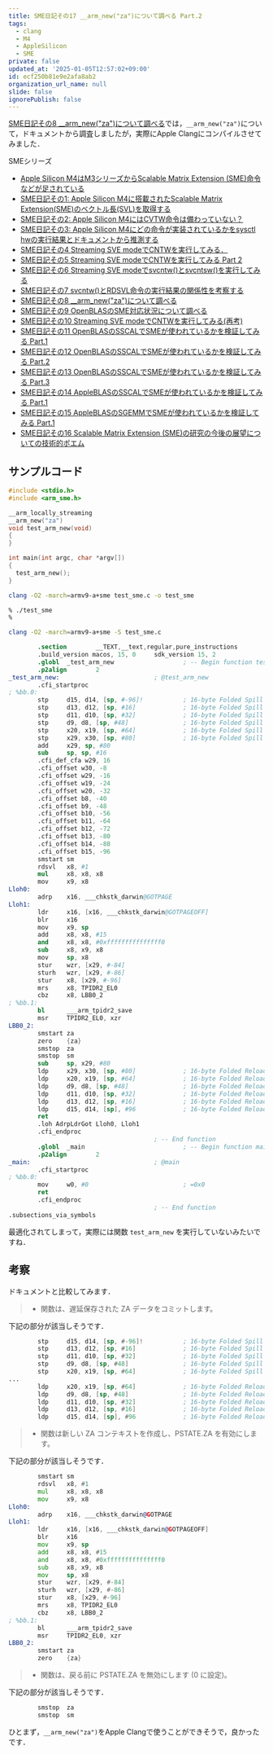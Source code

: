 ```yaml
---
title: SME日記その17 __arm_new("za")について調べる Part.2
tags:
  - clang
  - M4
  - AppleSilicon
  - SME
private: false
updated_at: '2025-01-05T12:57:02+09:00'
id: ecf250b81e9e2afa8ab2
organization_url_name: null
slide: false
ignorePublish: false
---
```

[SME日記その8 __arm_new("za")について調べる](https://qiita.com/zacky1972/items/762b73b3414369d762ad)では，`__arm_new("za")`について，ドキュメントから調査しましたが，実際にApple Clangにコンパイルさせてみました．

SMEシリーズ

- [Apple Silicon M4はM3シリーズからScalable Matrix Extension (SME)命令などが足されている](https://qiita.com/zacky1972/items/69fd802fd41ae4d7d469)
- [SME日記その1: Apple Silicon M4に搭載されたScalable Matrix Extension(SME)のベクトル長(SVL)を取得する](https://qiita.com/zacky1972/items/231fd22a1fdef15d4108)
- [SME日記その2: Apple Silicon M4にはCVTW命令は備わっていない？](https://qiita.com/zacky1972/items/a4fc98614df085586175)
- [SME日記その3: Apple Silicon M4にどの命令が実装されているかをsysctl hwの実行結果とドキュメントから推測する](https://qiita.com/zacky1972/items/427035001554cb9768bc)
- [SME日記その4 Streaming SVE modeでCNTWを実行してみる．](https://qiita.com/zacky1972/items/3182fa1693983846205d)
- [SME日記その5 Streaming SVE modeでCNTWを実行してみる Part 2](https://qiita.com/zacky1972/items/b7b5dd456fe021b30eb2)
- [SME日記その6 Streaming SVE modeでsvcntw()とsvcntsw()を実行してみる](https://qiita.com/zacky1972/items/7d4ec630d54564ebb9b3)
- [SME日記その7 svcntw()とRDSVL命令の実行結果の関係性を考察する](https://qiita.com/zacky1972/items/48cf7577e254b8c3a0b6)
- [SME日記その8 __arm_new("za")について調べる](https://qiita.com/zacky1972/items/762b73b3414369d762ad)
- [SME日記その9 OpenBLASのSME対応状況について調べる](https://qiita.com/zacky1972/items/0c6f5aed0365f1b4fdb6)
- [SME日記その10 Streaming SVE modeでCNTWを実行してみる(再考)](https://qiita.com/zacky1972/items/ba3e07a8bc1e5e56d19a)
- [SME日記その11 OpenBLASのSSCALでSMEが使われているかを検証してみる Part.1](https://qiita.com/zacky1972/items/15bca5a0dcd3073d4d60)
- [SME日記その12 OpenBLASのSSCALでSMEが使われているかを検証してみる Part.2](https://qiita.com/zacky1972/items/2d69ed8b7ae5840012db)
- [SME日記その13 OpenBLASのSSCALでSMEが使われているかを検証してみる Part.3](https://qiita.com/zacky1972/items/5fe73657dd1e4b167320)
- [SME日記その14 AppleBLASのSSCALでSMEが使われているかを検証してみる Part.1](https://qiita.com/zacky1972/items/9b22e23cd18a4912b99a)
- [SME日記その15 AppleBLASのSGEMMでSMEが使われているかを検証してみる Part.1](https://qiita.com/zacky1972/items/e6e8d8ebe4400c6ef737)
- [SME日記その16 Scalable Matrix Extension (SME)の研究の今後の展望についての技術的ポエム](https://qiita.com/zacky1972/items/34ff853daebaf24761a4)

## サンプルコード

```c:test_sme.c
#include <stdio.h>
#include <arm_sme.h>

__arm_locally_streaming
__arm_new("za")
void test_arm_new(void)
{
}

int main(int argc, char *argv[])
{
  test_arm_new();
}
```

```zsh
clang -O2 -march=armv9-a+sme test_sme.c -o test_sme
```

```zsh
% ./test_sme
%
```

```zsh
clang -O2 -march=armv9-a+sme -S test_sme.c
```

```asm:test_sme.s
        .section        __TEXT,__text,regular,pure_instructions
        .build_version macos, 15, 0     sdk_version 15, 2
        .globl  _test_arm_new                   ; -- Begin function test_arm_new
        .p2align        2
_test_arm_new:                          ; @test_arm_new
        .cfi_startproc
; %bb.0:
        stp     d15, d14, [sp, #-96]!           ; 16-byte Folded Spill
        stp     d13, d12, [sp, #16]             ; 16-byte Folded Spill
        stp     d11, d10, [sp, #32]             ; 16-byte Folded Spill
        stp     d9, d8, [sp, #48]               ; 16-byte Folded Spill
        stp     x20, x19, [sp, #64]             ; 16-byte Folded Spill
        stp     x29, x30, [sp, #80]             ; 16-byte Folded Spill
        add     x29, sp, #80
        sub     sp, sp, #16
        .cfi_def_cfa w29, 16
        .cfi_offset w30, -8
        .cfi_offset w29, -16
        .cfi_offset w19, -24
        .cfi_offset w20, -32
        .cfi_offset b8, -40
        .cfi_offset b9, -48
        .cfi_offset b10, -56
        .cfi_offset b11, -64
        .cfi_offset b12, -72
        .cfi_offset b13, -80
        .cfi_offset b14, -88
        .cfi_offset b15, -96
        smstart sm
        rdsvl   x8, #1
        mul     x8, x8, x8
        mov     x9, x8
Lloh0:
        adrp    x16, ___chkstk_darwin@GOTPAGE
Lloh1:
        ldr     x16, [x16, ___chkstk_darwin@GOTPAGEOFF]
        blr     x16
        mov     x9, sp
        add     x8, x8, #15
        and     x8, x8, #0xfffffffffffffff0
        sub     x8, x9, x8
        mov     sp, x8
        stur    wzr, [x29, #-84]
        sturh   wzr, [x29, #-86]
        stur    x8, [x29, #-96]
        mrs     x8, TPIDR2_EL0
        cbz     x8, LBB0_2
; %bb.1:
        bl      ___arm_tpidr2_save
        msr     TPIDR2_EL0, xzr
LBB0_2:
        smstart za
        zero    {za}
        smstop  za
        smstop  sm
        sub     sp, x29, #80
        ldp     x29, x30, [sp, #80]             ; 16-byte Folded Reload
        ldp     x20, x19, [sp, #64]             ; 16-byte Folded Reload
        ldp     d9, d8, [sp, #48]               ; 16-byte Folded Reload
        ldp     d11, d10, [sp, #32]             ; 16-byte Folded Reload
        ldp     d13, d12, [sp, #16]             ; 16-byte Folded Reload
        ldp     d15, d14, [sp], #96             ; 16-byte Folded Reload
        ret
        .loh AdrpLdrGot Lloh0, Lloh1
        .cfi_endproc
                                        ; -- End function
        .globl  _main                           ; -- Begin function main
        .p2align        2
_main:                                  ; @main
        .cfi_startproc
; %bb.0:
        mov     w0, #0                          ; =0x0
        ret
        .cfi_endproc
                                        ; -- End function
.subsections_via_symbols
```

最適化されてしまって，実際には関数 `test_arm_new` を実行していないみたいですね．

## 考察

ドキュメントと比較してみます．

> * 関数は、遅延保存された ZA データをコミットします。

下記の部分が該当しそうです．

```asm
        stp     d15, d14, [sp, #-96]!           ; 16-byte Folded Spill
        stp     d13, d12, [sp, #16]             ; 16-byte Folded Spill
        stp     d11, d10, [sp, #32]             ; 16-byte Folded Spill
        stp     d9, d8, [sp, #48]               ; 16-byte Folded Spill
        stp     x20, x19, [sp, #64]             ; 16-byte Folded Spill
...
        ldp     x20, x19, [sp, #64]             ; 16-byte Folded Reload
        ldp     d9, d8, [sp, #48]               ; 16-byte Folded Reload
        ldp     d11, d10, [sp, #32]             ; 16-byte Folded Reload
        ldp     d13, d12, [sp, #16]             ; 16-byte Folded Reload
        ldp     d15, d14, [sp], #96             ; 16-byte Folded Reload
```

> * 関数は新しい ZA コンテキストを作成し、PSTATE.ZA を有効にします。

下記の部分が該当しそうです．

```asm
        smstart sm
        rdsvl   x8, #1
        mul     x8, x8, x8
        mov     x9, x8
Lloh0:
        adrp    x16, ___chkstk_darwin@GOTPAGE
Lloh1:
        ldr     x16, [x16, ___chkstk_darwin@GOTPAGEOFF]
        blr     x16
        mov     x9, sp
        add     x8, x8, #15
        and     x8, x8, #0xfffffffffffffff0
        sub     x8, x9, x8
        mov     sp, x8
        stur    wzr, [x29, #-84]
        sturh   wzr, [x29, #-86]
        stur    x8, [x29, #-96]
        mrs     x8, TPIDR2_EL0
        cbz     x8, LBB0_2
; %bb.1:
        bl      ___arm_tpidr2_save
        msr     TPIDR2_EL0, xzr
LBB0_2:
        smstart za
        zero    {za}
```

> * 関数は、戻る前に PSTATE.ZA を無効にします (0 に設定)。

下記の部分が該当しそうです．

```asm
        smstop  za
        smstop  sm
```

ひとまず，`__arm_new("za")`をApple Clangで使うことができそうで，良かったです．